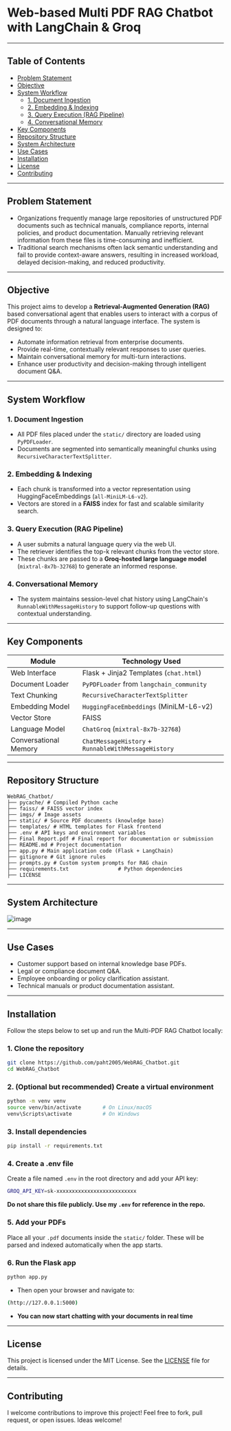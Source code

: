 # Web-based Multi PDF RAG Chatbot with LangChain & Groq


---
## Table of Contents
- [Problem Statement](#problem-statement)
- [Objective](#objective)
- [System Workflow](#system-workflow)
  - [1. Document Ingestion](#1-document-ingestion)
  - [2. Embedding & Indexing](#2-embedding--indexing)
  - [3. Query Execution (RAG Pipeline)](#3-query-execution-rag-pipeline)
  - [4. Conversational Memory](#4-conversational-memory)
- [Key Components](#key-components)
- [Repository Structure](#repository-structure)
- [System Architecture](#system-architecture)
- [Use Cases](#use-cases)
- [Installation](#installation)
- [License](#license)
- [Contributing](#contributing)

---
## Problem Statement
- Organizations frequently manage large repositories of unstructured PDF documents such as technical manuals, compliance reports, internal policies, and product documentation. Manually retrieving relevant information from these files is time-consuming and inefficient.
- Traditional search mechanisms often lack semantic understanding and fail to provide context-aware answers, resulting in increased workload, delayed decision-making, and reduced productivity.

---
## Objective
This project aims to develop a **Retrieval-Augmented Generation (RAG)** based conversational agent that enables users to interact with a corpus of PDF documents through a natural language interface. The system is designed to:
- Automate information retrieval from enterprise documents.
- Provide real-time, contextually relevant responses to user queries.
- Maintain conversational memory for multi-turn interactions.
- Enhance user productivity and decision-making through intelligent document Q&A.

---
## System Workflow

### 1.	Document Ingestion
- All PDF files placed under the ``static/`` directory are loaded using ``PyPDFLoader``.
- Documents are segmented into semantically meaningful chunks using ``RecursiveCharacterTextSplitter``.
### 2.	Embedding & Indexing
- Each chunk is transformed into a vector representation using HuggingFaceEmbeddings (``all-MiniLM-L6-v2``).
- Vectors are stored in a **FAISS** index for fast and scalable similarity search.
### 3.	Query Execution (RAG Pipeline)
- A user submits a natural language query via the web UI.
- The retriever identifies the top-k relevant chunks from the vector store.
- These chunks are passed to a **Groq-hosted large language model** (``mixtral-8x7b-32768``) to generate an informed response.
### 4. Conversational Memory
- The system maintains session-level chat history using LangChain's ``RunnableWithMessageHistory`` to support follow-up questions with contextual understanding.

---
## Key Components
| Module                | Technology Used                                     |
| --------------------- | --------------------------------------------------- |
| Web Interface         | Flask + Jinja2 Templates (`chat.html`)              |
| Document Loader       | `PyPDFLoader` from `langchain_community`            |
| Text Chunking         | `RecursiveCharacterTextSplitter`                    |
| Embedding Model       | `HuggingFaceEmbeddings` (MiniLM-L6-v2)              |
| Vector Store          | FAISS                                               |
| Language Model        | `ChatGroq` (`mixtral-8x7b-32768`)                   |
| Conversational Memory | `ChatMessageHistory` + `RunnableWithMessageHistory` |

--- 
## Repository Structure
```
WebRAG_Chatbot/
├── pycache/ # Compiled Python cache
├── faiss/ # FAISS vector index
├── imgs/ # Image assets 
├── static/ # Source PDF documents (knowledge base)
├── templates/ # HTML templates for Flask frontend
├── .env # API keys and environment variables
├── Final Report.pdf # Final report for documentation or submission
├── README.md # Project documentation
├── app.py # Main application code (Flask + LangChain)
├── gitignore # Git ignore rules
├── prompts.py # Custom system prompts for RAG chain
├── requirements.txt                # Python dependencies
├── LICENSE

```
---
## System Architecture

![image](https://github.com/user-attachments/assets/86f014a1-548f-4ad6-8de5-8e75511e9969)

---
## Use Cases
- Customer support based on internal knowledge base PDFs.
- Legal or compliance document Q&A.
- Employee onboarding or policy clarification assistant.
- Technical manuals or product documentation assistant.

--- 
## Installation
Follow the steps below to set up and run the Multi-PDF RAG Chatbot locally:

### 1.  Clone the repository
```bash
git clone https://github.com/paht2005/WebRAG_Chatbot.git
cd WebRAG_Chatbot
```

### 2. (Optional but recommended) Create a virtual environment
```bash
python -m venv venv
source venv/bin/activate       # On Linux/macOS
venv\Scripts\activate          # On Windows
```
### 3. Install dependencies

```bash
pip install -r requirements.txt
```
### 4. Create a .env file
Create a file named ``.env`` in the root directory and add your API key:

```bash
GROQ_API_KEY=sk-xxxxxxxxxxxxxxxxxxxxxxxxxx

```
**Do not share this file publicly. Use my ``.env`` for reference in the repo.**

### 5. Add your PDFs
Place all your ``.pdf`` documents inside the ``static/`` folder. These will be parsed and indexed automatically when the app starts.

### 6. Run the Flask app

```bash
python app.py

```
- Then open your browser and navigate to:
```bash
(http://127.0.0.1:5000)
```
- **You can now start chatting with your documents in real time**

--- 

## License
This project is licensed under the MIT License. See the [LICENSE](./LICENSE) file for details.


---
## Contributing
I welcome contributions to improve this project!
Feel free to fork, pull request, or open issues. Ideas welcome!
